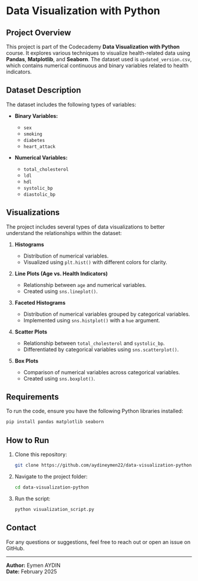 # Data Visualization with Python

## Project Overview
This project is part of the Codecademy **Data Visualization with Python** course. It explores various techniques to visualize health-related data using **Pandas**, **Matplotlib**, and **Seaborn**. The dataset used is `updated_version.csv`, which contains numerical continuous and binary variables related to health indicators.

## Dataset Description
The dataset includes the following types of variables:

- **Binary Variables:**
  - `sex`
  - `smoking`
  - `diabetes`
  - `heart_attack`

- **Numerical Variables:**
  - `total_cholesterol`
  - `ldl`
  - `hdl`
  - `systolic_bp`
  - `diastolic_bp`
  
## Visualizations
The project includes several types of data visualizations to better understand the relationships within the dataset:

1. **Histograms**
   - Distribution of numerical variables.
   - Visualized using `plt.hist()` with different colors for clarity.

2. **Line Plots (Age vs. Health Indicators)**
   - Relationship between `age` and numerical variables.
   - Created using `sns.lineplot()`.

3. **Faceted Histograms**
   - Distribution of numerical variables grouped by categorical variables.
   - Implemented using `sns.histplot()` with a `hue` argument.

4. **Scatter Plots**
   - Relationship between `total_cholesterol` and `systolic_bp`.
   - Differentiated by categorical variables using `sns.scatterplot()`.

5. **Box Plots**
   - Comparison of numerical variables across categorical variables.
   - Created using `sns.boxplot()`.

## Requirements
To run the code, ensure you have the following Python libraries installed:

```sh
pip install pandas matplotlib seaborn
```

## How to Run
1. Clone this repository:
   ```sh
   git clone https://github.com/aydineymen22/data-visualization-python.git
   ```
2. Navigate to the project folder:
   ```sh
   cd data-visualization-python
   ```
3. Run the script:
   ```sh
   python visualization_script.py
   ```

## Contact
For any questions or suggestions, feel free to reach out or open an issue on GitHub.

---
**Author:**  Eymen AYDIN  
**Date:** February 2025

